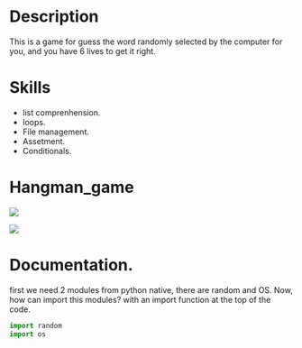 # Description
This is a game for guess the word randomly selected by the computer for you, and you have 6 lives to get it right.

# Skills
- list comprenhension.
- loops.
- File management.
- Assetment.
- Conditionals.

# Hangman_game

![](https://i.imgur.com/Hk6ovKt.png)

![](https://img.shields.io/badge/python-3.9-green)


# Documentation.
first we need 2 modules from python native, there are random and OS. Now, how can import this modules? with an import function at the top of the code.
```python
import random
import os
```
